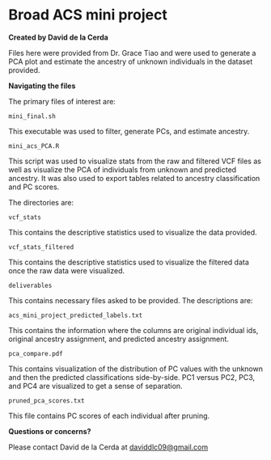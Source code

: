 # Broad ACS mini project

**Created by David de la Cerda**

Files here were provided from Dr. Grace Tiao and were used to generate a PCA plot and estimate the ancestry of unknown individuals in the dataset provided.

**Navigating the files**

The primary files of interest are:

`mini_final.sh`

This executable was used to filter, generate PCs, and estimate ancestry.

`mini_acs_PCA.R`

This script was used to visualize stats from the raw and filtered VCF files as well as visualize the PCA of individuals from unknown and predicted ancestry. It was also used to export tables related to ancestry classification and PC scores.

The directories are:

`vcf_stats`

This contains the descriptive statistics used to visualize the data provided.

`vcf_stats_filtered`

This contains the descriptive statistics used to visualize the filtered data once the raw data were visualized.

`deliverables`

This contains necessary files asked to be provided. The descriptions are:

`acs_mini_project_predicted_labels.txt`

This contains the information where the columns are original individual ids, original ancestry assignment, and predicted ancestry assignment.

`pca_compare.pdf`

This contains visualization of the distribution of PC values with the unknown and then the predicted classifications side-by-side. PC1 versus PC2, PC3, and PC4 are visualized to get a sense of separation.

`pruned_pca_scores.txt`

This file contains PC scores of each individual after pruning.

**Questions or concerns?**

Please contact David de la Cerda at daviddlc09@gmail.com